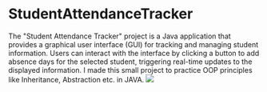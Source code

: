 # StudentAttendanceTracker
The "Student Attendance Tracker" project is a Java application that provides a graphical user interface (GUI) for tracking and managing student information. Users can interact with the interface by clicking a button to add absence days for the selected student, triggering real-time updates to the displayed information. I made this small project to practice OOP principles like Inheritance, Abstraction etc. in JAVA.
![](https://github.com/caglayagmuricerr/JavaProgramlari/blob/main/AbsenceTracker/AttendanceTracker.gif)
